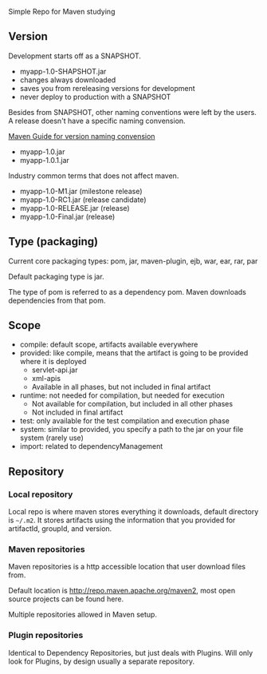 Simple Repo for Maven studying

## Version

Development starts off as a SNAPSHOT.

- myapp-1.0-SHAPSHOT.jar
- changes always downloaded
- saves you from rereleasing versions for development
- never deploy to production with a SNAPSHOT

Besides from SNAPSHOT, other naming conventions were left by the users. A release doesn't have a specific naming convension.

[Maven Guide for version naming convension](https://maven.apache.org/guides/mini/guide-naming-conventions.html)


- myapp-1.0.jar
- myapp-1.0.1.jar

Industry common terms that does not affect maven.

- myapp-1.0-M1.jar (milestone release)
- myapp-1.0-RC1.jar (release candidate)
- myapp-1.0-RELEASE.jar (release)
- myapp-1.0-Final.jar (release)

## Type (packaging)

Current core packaging types: pom, jar, maven-plugin, ejb, war, ear, rar, par

Default packaging type is jar.

The type of pom is referred to as a dependency pom. Maven downloads dependencies from that pom.

## Scope

- compile: default scope, artifacts available everywhere
- provided: like compile, means that the artifact is going to be provided where it is deployed
    - servlet-api.jar
    - xml-apis
    - Available in all phases, but not included in final artifact
- runtime: not needed for compilation, but needed for execution
    - Not available for compilation, but included in all other phases
    - Not included in final artifact
- test: only available for the test compilation and execution phase
- system: similar to provided, you specify a path to the jar on your file system (rarely use)
- import: related to dependencyManagement

## Repository

### Local repository

Local repo is where maven stores everything it downloads, default directory is `~/.m2`. It stores artifacts using the information that you provided for artifactId, groupId, and version.

### Maven repositories

Maven repositories is a http accessible location that user download files from.

Default location is http://repo.maven.apache.org/maven2, most open source projects can be found here.

Multiple repositories allowed in Maven setup.

### Plugin repositories

Identical to Dependency Repositories, but just deals with Plugins. Will only look for Plugins, by design usually a separate repository.
